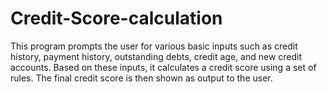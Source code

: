 # Credit-Score-calculation
This program prompts the user for various basic inputs such as credit history, payment history, outstanding debts, credit age, and new credit accounts. Based on these inputs, it calculates a credit score using a set of rules. The final credit score is then shown as output to the user. 
